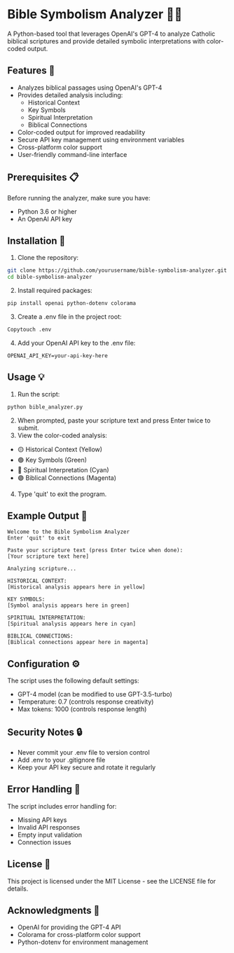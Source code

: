 # Bible Symbolism Analyzer 📖✨
A Python-based tool that leverages OpenAI's GPT-4 to analyze Catholic biblical scriptures and provide detailed symbolic interpretations with color-coded output.

## Features 🌟

+ Analyzes biblical passages using OpenAI's GPT-4
+ Provides detailed analysis including:
  + Historical Context
  + Key Symbols
  + Spiritual Interpretation
  + Biblical Connections
+ Color-coded output for improved readability
+ Secure API key management using environment variables
+ Cross-platform color support
+ User-friendly command-line interface

## Prerequisites 📋
Before running the analyzer, make sure you have:
+ Python 3.6 or higher
+ An OpenAI API key

## Installation 🚀
1. Clone the repository:

```bash
git clone https://github.com/yourusername/bible-symbolism-analyzer.git
cd bible-symbolism-analyzer
```
2. Install required packages:

```bash
pip install openai python-dotenv colorama
```
3. Create a .env file in the project root:

```bash
Copytouch .env
```
4. Add your OpenAI API key to the .env file:

```Copy
OPENAI_API_KEY=your-api-key-here
```
## Usage 💡

1. Run the script:

```bash
python bible_analyzer.py
```

2. When prompted, paste your scripture text and press Enter twice to submit.
3. View the color-coded analysis:

+ 🟡 Historical Context (Yellow)
+ 🟢 Key Symbols (Green)
+ 🔵 Spiritual Interpretation (Cyan)
+ 🟣 Biblical Connections (Magenta)

4. Type 'quit' to exit the program.

## Example Output 📝
```Copy
Welcome to the Bible Symbolism Analyzer
Enter 'quit' to exit

Paste your scripture text (press Enter twice when done):
[Your scripture text here]

Analyzing scripture...

HISTORICAL CONTEXT:
[Historical analysis appears here in yellow]

KEY SYMBOLS:
[Symbol analysis appears here in green]

SPIRITUAL INTERPRETATION:
[Spiritual analysis appears here in cyan]

BIBLICAL CONNECTIONS:
[Biblical connections appear here in magenta]
```
## Configuration ⚙️
The script uses the following default settings:
+ GPT-4 model (can be modified to use GPT-3.5-turbo)
+ Temperature: 0.7 (controls response creativity)
+ Max tokens: 1000 (controls response length)

## Security Notes 🔒
+ Never commit your .env file to version control
+ Add .env to your .gitignore file
+ Keep your API key secure and rotate it regularly

## Error Handling 🚨
The script includes error handling for:
+ Missing API keys
+ Invalid API responses
+ Empty input validation
+ Connection issues

## License 📄
This project is licensed under the MIT License - see the LICENSE file for details.

## Acknowledgments 🙏
+ OpenAI for providing the GPT-4 API
+ Colorama for cross-platform color support
+ Python-dotenv for environment management
